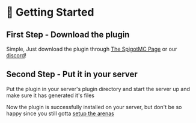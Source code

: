 # 🌟 Getting Started

## First​ Step - Download the plugin

Simple, Just download the plugin through
[The SpigotMC Page]() or our [discord]()!


## Second Step - Put it in your server

Put the plugin in your server's plugin directory
and start the server up and make sure it has generated it's files




Now the plugin is successfully installed on your server,
but don't be so happy since you still gotta [setup the arenas]()

